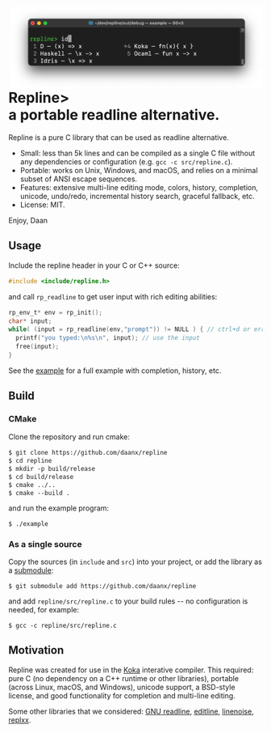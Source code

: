 <img align="right" width="500px" src="doc/completion-id.png"/>

# Repline> <br>a portable readline alternative.

Repline is a pure C library that can be used as readline alternative. 

- Small: less than 5k lines and can be compiled as a single C file without 
  any dependencies or configuration (e.g. `gcc -c src/repline.c`).
- Portable: works on Unix, Windows, and macOS, and relies on a minimal
  subset of ANSI escape sequences.
- Features: extensive multi-line editing mode, colors, history, completion, unicode, 
  undo/redo, incremental history search, graceful fallback, etc.
- License: MIT.

Enjoy,
  Daan

## Usage

Include the repline header in your C or C++ source:
```C
#include <include/repline.h>
```

and call `rp_readline` to get user input with rich editing abilities:
```C
rp_env_t* env = rp_init();
char* input;
while( (input = rp_readline(env,"prompt")) != NULL ) { // ctrl+d or errors return NULL
  printf("you typed:\n%s\n", input); // use the input
  free(input);  
}
```

See the [example](test/example.c) for a full example with completion, history, etc.

## Build

### CMake

Clone the repository and run cmake:
```
$ git clone https://github.com/daanx/repline
$ cd repline
$ mkdir -p build/release
$ cd build/release
$ cmake ../..
$ cmake --build .
```

and run the example program:
```
$ ./example
```

### As a single source

Copy the sources (in `include` and `src`) into your project, or add the library as a [submodule]:
```
$ git submodule add https://github.com/daanx/repline
```
and add `repline/src/repline.c` to your build rules -- no configuration is needed, for example:
```
$ gcc -c repline/src/repline.c
```

## Motivation

Repline was created for use in the [Koka] interative compiler. 
This required: pure C (no dependency on a C++ runtime or other libraries), 
portable (across Linux, macOS, and Windows), unicode support, 
a BSD-style license, and good functionality for completion and multi-line editing.

Some other libraries that we considered:
[GNU readline](https://tiswww.case.edu/php/chet/readline/rltop.html),
[editline](https://github.com/troglobit/editline),
[linenoise](https://github.com/antirez/linenoise),
[replxx](https://github.com/AmokHuginnsson/replxx).

[koka]: http://www.koka-lang.org
[submodule]: https://git-scm.com/book/en/v2/Git-Tools-Submodules

<!--
## Potential Future Extensions

- Syntax highlighting
- Parenthesis matching
- Vi mode
-->